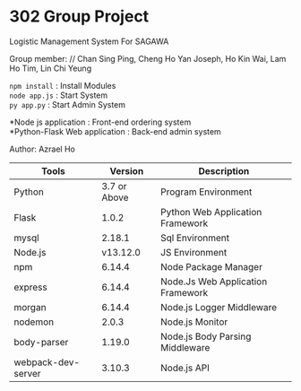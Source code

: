 # 302 Group Project 
Logistic Management System For SAGAWA

Group member: //
Chan Sing Ping, 
Cheng Ho Yan Joseph, 
Ho Kin Wai, 
Lam Ho Tim, 
Lin Chi Yeung

`npm install` : Install Modules   
`node app.js` : Start System   
`py app.py`   : Start Admin System   

*Node js application : Front-end ordering system   
*Python-Flask Web application : Back-end admin system   

Author: Azrael Ho

| Tools              | Version      | Description                       |
| ------------------ | ------------ | --------------------------------- |
| Python             | 3.7 or Above | Program Environment               |
| Flask              | 1.0.2        | Python Web Application Framework  |
| mysql              | 2.18.1       | Sql Environment                   |
| Node.js            | v13.12.0     | JS Environment                    |
| npm                | 6.14.4       | Node Package Manager              |
| express            | 6.14.4       | Node.Js Web Application Framework |
| morgan             | 6.14.4       | Node.js Logger Middleware         |
| nodemon            | 2.0.3        | Node.js Monitor                   |
| body-parser        | 1.19.0       | Node.js Body Parsing Middleware   |
| webpack-dev-server | 3.10.3       | Node.js API                       |
